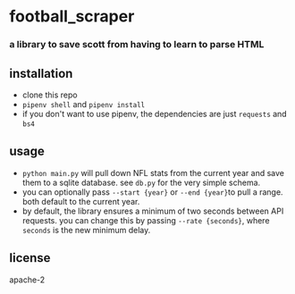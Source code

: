 # football_scraper

### a library to save scott from having to learn to parse HTML

## installation

- clone this repo
- `pipenv shell` and `pipenv install`
- if you don't want to use pipenv, the dependencies are just `requests` and `bs4`

## usage

- `python main.py` will pull down NFL stats from the current year and save them to a sqlite database. see `db.py` for the very simple schema.
- you can optionally pass `--start {year}` or `--end {year}`to pull a range. both default to the current year.
- by default, the library ensures a minimum of two seconds between API requests. you can change this by passing `--rate {seconds}`, where `seconds` is the new minimum delay.

## license

apache-2
